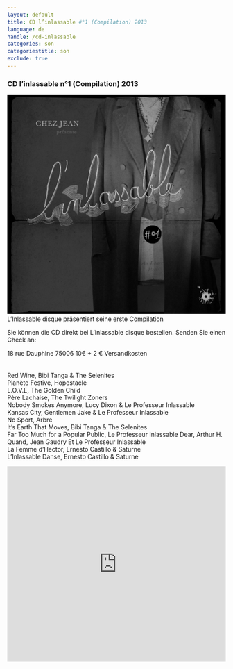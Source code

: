 ```yaml
---
layout: default
title: CD l’inlassable #°1 (Compilation) 2013 
language: de
handle: /cd-inlassable
categories: son
categoriestitle: son
exclude: true
---
```

### CD l’inlassable n°1 (Compilation) 2013    
  
<a rel="lightbox" data-lightbox="example-1" href="/images/linlassable-cover.jpg" title="inlassable cover"><img src="/images/linlassable-cover.jpg" alt="inlassable cover" class="img-left"></a>
L’Inlassable disque präsentiert seine
erste Compilation  
  
Sie können die CD direkt
bei L’Inlassable disque bestellen.
Senden Sie einen Check an:  
  
18 rue Dauphine 75006
10€ + 2 € Versandkosten    
<br style="clear:both" />
<br style="clear:both" />
Red Wine, Bibi Tanga & The Selenites  
Planète Festive, Hopestacle  
L.O.V.E, The Golden Child  
Père Lachaise, The Twilight Zoners  
Nobody Smokes Anymore, Lucy Dixon & Le Professeur Inlassable  
Kansas City, Gentlemen Jake & Le Professeur Inlassable  
No Sport, Arbre  
It’s Earth That Moves, Bibi Tanga & The Selenites  
Far Too Much for a Popular Public, Le Professeur Inlassable
Dear, Arthur H.  
Quand, Jean Gaudry Et Le Professeur Inlassable  
La Femme d’Hector, Ernesto Castillo & Saturne  
L’Inlassable Danse, Ernesto Castillo & Saturne  
  
<iframe width="100%" height="450" scrolling="no" frameborder="no" src="https://w.soundcloud.com/player/?url=https%3A//api.soundcloud.com/tracks/316821250&amp;auto_play=false&amp;hide_related=false&amp;show_comments=true&amp;show_user=true&amp;show_reposts=false&amp;visual=true"></iframe>
